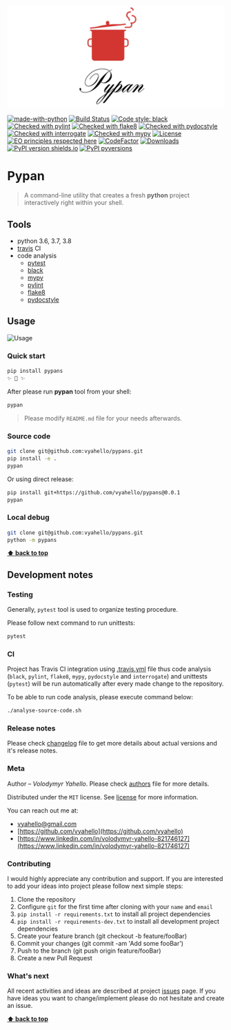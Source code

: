 ![Screenshot](icon.png)

[![made-with-python](https://img.shields.io/badge/Made%20with-Python-1f425f.svg)](https://www.python.org/)
[![Build Status](https://travis-ci.org/upymake/pypan.svg?branch=master)](https://travis-ci.org/upymake/pypan)
[![Code style: black](https://img.shields.io/badge/code%20style-black-000000.svg)](https://github.com/psf/black)
[![Checked with pylint](https://img.shields.io/badge/pylint-checked-blue)](https://www.pylint.org)
[![Checked with flake8](https://img.shields.io/badge/flake8-checked-blue)](http://flake8.pycqa.org/)
[![Checked with pydocstyle](https://img.shields.io/badge/pydocstyle-checked-yellowgreen)](http://www.pydocstyle.org/)
[![Checked with interrogate](https://img.shields.io/badge/interrogate-checked-yellowgreen)](https://interrogate.readthedocs.io/en/latest/)
[![Checked with mypy](http://www.mypy-lang.org/static/mypy_badge.svg)](http://mypy-lang.org/)
[![License](https://img.shields.io/badge/license-MIT-green.svg)](LICENSE.md)
[![EO principles respected here](https://www.elegantobjects.org/badge.svg)](https://www.elegantobjects.org)
[![CodeFactor](https://www.codefactor.io/repository/github/upymake/pypan/badge)](https://www.codefactor.io/repository/github/upymake/pypan)
[![Downloads](https://pepy.tech/badge/pypans)](https://pepy.tech/project/pypans)
[![PyPI version shields.io](https://img.shields.io/pypi/v/pypans.svg)](https://pypi.python.org/pypi/pypans/)
[![PyPI pyversions](https://img.shields.io/pypi/pyversions/pypans.svg)](https://pypi.python.org/pypi/pypans/)

# Pypan

> A command-line utility that creates a fresh **python** project interactively right within your shell.

## Tools

- python 3.6, 3.7, 3.8
- [travis](https://travis-ci.org/) CI
- code analysis
  - [pytest](https://pypi.org/project/pytest/)
  - [black](https://black.readthedocs.io/en/stable/)
  - [mypy](http://mypy.readthedocs.io/en/latest)
  - [pylint](https://www.pylint.org/)
  - [flake8](http://flake8.pycqa.org/en/latest/)
  - [pydocstyle](https://github.com/PyCQA/pydocstyle)

## Usage

![Usage](usage.gif)

### Quick start

```bash
pip install pypans
✨ 🍰 ✨
```

After please run **pypan** tool from your shell:
```bash
pypan
```

> Please modify `README.md` file for your needs afterwards.

### Source code

```bash
git clone git@github.com:vyahello/pypans.git
pip install -e .
pypan
```

Or using direct release:
```bash
pip install git+https://github.com/vyahello/pypans@0.0.1
pypan
```

### Local debug

```bash
git clone git@github.com:vyahello/pypans.git
python -m pypans
```
**[⬆ back to top](#pypan)**

## Development notes

### Testing

Generally, `pytest` tool is used to organize testing procedure.

Please follow next command to run unittests:
```bash
pytest
```

### CI

Project has Travis CI integration using [.travis.yml](.travis.yml) file thus code analysis (`black`, `pylint`, `flake8`, `mypy`, `pydocstyle` and `interrogate`) and unittests (`pytest`) will be run automatically after every made change to the repository.

To be able to run code analysis, please execute command below:
```bash
./analyse-source-code.sh
```
### Release notes

Please check [changelog](CHANGELOG.md) file to get more details about actual versions and it's release notes.

### Meta

Author – _Volodymyr Yahello_. Please check [authors](AUTHORS.md) file for more details.

Distributed under the `MIT` license. See [license](LICENSE.md) for more information.

You can reach out me at:
* [vyahello@gmail.com](vyahello@gmail.com)
* [https://github.com/vyahello](https://github.com/vyahello)
* [https://www.linkedin.com/in/volodymyr-yahello-821746127](https://www.linkedin.com/in/volodymyr-yahello-821746127)

### Contributing

I would highly appreciate any contribution and support. If you are interested to add your ideas into project please follow next simple steps:

1. Clone the repository
2. Configure `git` for the first time after cloning with your `name` and `email`
3. `pip install -r requirements.txt` to install all project dependencies
4. `pip install -r requirements-dev.txt` to install all development project dependencies
5. Create your feature branch (git checkout -b feature/fooBar)
6. Commit your changes (git commit -am 'Add some fooBar')
7. Push to the branch (git push origin feature/fooBar)
8. Create a new Pull Request

### What's next

All recent activities and ideas are described at project [issues](https://github.com/upymake/pypan/issues) page. 
If you have ideas you want to change/implement please do not hesitate and create an issue.

**[⬆ back to top](#pypan)**
